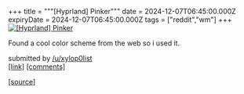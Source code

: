 +++
title = """[Hyprland] Pinker"""
date = 2024-12-07T06:45:00.000Z
expiryDate = 2024-12-07T06:45:00.000Z
tags = ["reddit","wm"]
+++
[![[Hyprland] Pinker](https://preview.redd.it/x6swsizrhd5e1.png?width=640&crop=smart&auto=webp&s=a76421bdeafc1a46721dff499a6c775dc3a5f83e "[Hyprland] Pinker")](https://www.reddit.com/r/unixporn/comments/1h8mqjs/hyprland_pinker/)

Found a cool color scheme from the web so i used it.

submitted by [/u/xylop0list](https://www.reddit.com/user/xylop0list)  
[\[link\]](https://i.redd.it/x6swsizrhd5e1.png) [\[comments\]](https://www.reddit.com/r/unixporn/comments/1h8mqjs/hyprland_pinker/)

[[source]](https://www.reddit.com/r/unixporn/comments/1h8mqjs/hyprland_pinker/)

